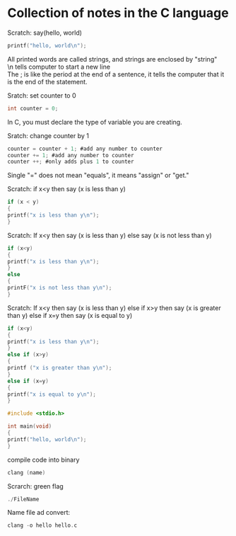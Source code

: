 # Collection of notes in the C language

Scratch:  say(hello, world)

```C
printf("hello, world\n");
```

All printed words are called strings, and strings are enclosed by "string"<br>
\n tells computer to start a new line<br>
The ; is like the period at the end of a sentence, it tells the computer that it is the end of the statement.<br>

Sratch:  set counter to 0

```C
int counter = 0;
```

In C, you must declare the type of variable you are creating.

Sratch: change counter by 1

```C
counter = counter + 1; #add any number to counter
counter += 1; #add any number to counter
counter ++; #only adds plus 1 to counter
```

Single "=" does not mean "equals", it means "assign" or "get."

Scratch: if x<y then say (x is less than y)

```C
if (x < y)
{
printf("x is less than y\n");
}
```

Scratch: If x<y then say (x is less than y) else say (x is not less than y)

```C
if (x<y)
{
printf("x is less than y\n");
}
else
{
printF("x is not less than y\n");
}
```

Scratch: If x<y then say (x is less than y) else if x>y then say (x is greater than y) else if x=y then say (x is equal to y)

```C
if (x<y)
{
printf("x is less than y\n");
}
else if (x>y)
{
printf ("x is greater than y\n");
}
else if (x=y)
{
printf("x is equal to y\n");
}
```

```C
#include <stdio.h>

int main(void)
{
printf("hello, world\n");
}
```

compile code into binary
```C
clang (name)
```

Scrarch: green flag

```C
./FileName
```

Name file ad convert:

```C
clang -o hello hello.c
```
